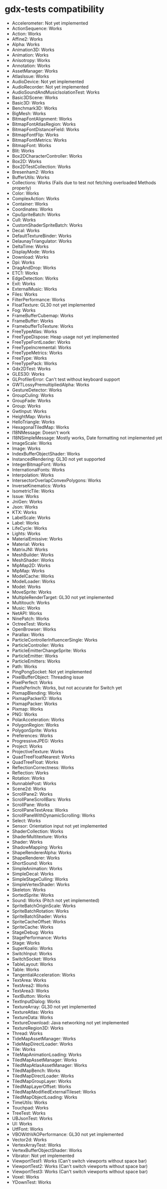 # gdx-tests compatibility

- Accelerometer: Not yet implemented
- ActionSequence: Works
- Action: Works
- Affine2: Works
- Alpha: Works
- Animation3D: Works
- Animation: Works
- Anisotropy: Works
- Annotation: Works
- AssetManager: Works
- AtlasIssue: Works
- AudioDevice: Not yet implemented
- AudioRecorder: Not yet implemented
- AudioSoundAndMusicIsolationTest: Works
- Basic3DScene: Works
- Basic3D: Works
- Benchmark3D: Works
- BigMesh: Works
- BitmapFontAlignment: Works
- BitmapFontAtlasRegion: Works
- BitmapFontDistanceField: Works
- BitmapFontFlip: Works
- BitmapFontMetrics: Works
- BitmapFont: Works
- Blit: Works
- Box2DCharacterController: Works
- Box2D: Works
- Box2DTestCollection: Works
- Bresenham2: Works
- BufferUtils: Works
- Collections: Works (Fails due to test not fetching overloaded Methods properly)
- Color: Works
- ComplexAction: Works
- Container: Works
- Coordinates: Works
- CpuSpriteBatch: Works
- Cull: Works
- CustomShaderSpriteBatch: Works
- Decal: Works
- DefaultTextureBinder: Works
- DelaunayTriangulator: Works
- DeltaTime: Works
- DisplayMode: Works
- Download: Works
- Dpi: Works
- DragAndDrop: Works
- ETC1: Works
- EdgeDetection: Works
- Exit: Works
- ExternalMusic: Works
- Files: Works
- FilterPerformance: Works
- FloatTexture: GL30 not yet implemented
- Fog: Works
- FrameBufferCubemap: Works
- FrameBuffer: Works
- FramebufferToTexture: Works
- FreeTypeAtlas: Works
- FreeTypeDispose: Heap usage not yet implemented
- FreeTypeFontLoader: Works
- FreeTypeIncremental: Works
- FreeTypeMetrics: Works
- FreeType: Works
- FreeTypePack: Works
- Gdx2DTest: Works
- GLES30: Works
- GLProfilerError: Can't test without keyboard support
- GWTLossyPremultipliedAlpha: Works
- GestureDetector: Works
- GroupCuling: Works
- GroupFade: Works
- Group: Works
- GwtInput: Works
- HeightMap: Works
- HelloTriangle: Works
- HexagonalTiledMap: Works
- I18NMessage: Doesn't work
- I18NSimpleMessage: Mostly works, Date formatting not implemented yet
- ImageScale: Works
- Image: Works
- IndexBufferObjectShader: Works
- InstancedRendering: GL30 not yet supported
- IntegerBitmapFont: Works
- InternationalFonts: Works
- Interpolation: Works
- IntersectorOverlapConvexPolygons: Works
- InverseKinematics: Works
- IsometricTile: Works
- Issue: Works
- JniGen: Works
- Json: Works
- KTX: Works
- LabelScale: Works
- Label: Works
- LifeCycle: Works
- Lights: Works
- MaterialEmissive: Works
- Material: Works
- MatrixJNI: Works
- MeshBuilder: Works
- MeshShader: Works
- MipMap2D: Works
- MipMap: Works
- ModelCache: Works
- ModelLoader: Works
- Model: Works
- MoveSprite: Works
- MultipleRenderTarget: GL30 not yet implemented
- Multitouch: Works
- Music: Works
- NetAPI: Works
- NinePatch: Works
- OctreeTest: Works
- OpenBrowser: Works
- Parallax: Works
- ParticleControllerInfluencerSingle: Works
- ParticleController: Works
- ParticleEmitterChangeSprite: Works
- ParticleEmitter: Works
- ParticleEmitters: Works
- Path: Works
- PingPongSocket: Not yet implemented
- PixelBufferObject: Threading issue
- PixelPerfect: Works
- PixelsPerInch: Works, but not accurate for Switch yet
- PixmapBlending: Works
- PixmapPackerIO: Works
- PixmapPacker: Works
- Pixmap: Works
- PNG: Works
- PolarAcceleration: Works
- PolygonRegion: Works
- PolygonSprite: Works
- Preferences: Works
- ProgressiveJPEG: Works
- Project: Works
- ProjectiveTexture: Works
- QuadTreeFloatNearest: Works
- QuadTreeFloat: Works
- ReflectionCorrectness: Works
- Reflection: Works
- Rotation: Works
- RunnablePost: Works
- Scene2d: Works
- ScrollPane2: Works
- ScrollPaneScrollBars: Works
- ScrollPane: Works
- ScrollPaneTextArea: Works
- ScrollPaneWithDynamicScrolling: Works
- Select: Works
- Sensor: Orientation input not yet implemented
- ShaderCollection: Works
- ShaderMultitexture: Works
- Shader: Works
- ShadowMapping: Works
- ShapeRendererAlpha: Works
- ShapeRenderer: Works
- ShortSound: Works
- SimpleAnimation: Works
- SimpleDecal: Works
- SimpleStageCulling: Works
- SimpleVertexShader: Works
- Skeleton: Works
- SortedSprite: Works
- Sound: Works (Pitch not yet implemented)
- SpriteBatchOriginScale: Works
- SpriteBatchRotation: Works
- SpriteBatchShader: Works
- SpriteCacheOffset: Works
- SpriteCache: Works
- StageDebug: Works
- StagePerformance: Works
- Stage: Works
- SuperKoalio: Works
- SwitchInput: Works
- SwitchSocket: Works
- TableLayout: Works
- Table: Works
- TangentialAcceleration: Works
- TextArea: Works
- TextArea2: Works
- TextArea3: Works
- TextButton: Works
- TextInputDialog: Works
- TextureArray: GL30 not yet implemented
- TextureAtlas: Works
- TextureData: Works
- TextureDownload: Java networking not yet implemented
- TextureRegion3D: Works
- Thread: Works
- TideMapAssetManager: Works
- TideMapDirectLoader: Works
- Tile: Works
- TileMapAnimationLoading: Works
- TiledMapAssetManager: Works
- TiledMapAtlasAssetManager: Works
- TiledMapBench: Works
- TiledMapDirectLoader: Works
- TiledMapGroupLayer: Works
- TiledMapLayerOffset: Works
- TiledMapModifiedExternalTileset: Works
- TiledMapObjectLoading: Works
- TimeUtils: Works
- Touchpad: Works
- TreeTest: Works
- UBJsonTest: Works
- UI: Works
- UtfFont: Works
- VBOWithVAOPerformance: GL30 not yet implemented
- Vector2d: Works
- VertexArrayTest: Works
- VertexBufferObjectShader: Works
- Vibrator: Not yet implemented
- ViewportTest1: Works (Can't switch viewports without space bar)
- ViewportTest2: Works (Can't switch viewports without space bar)
- ViewportTest3: Works (Can't switch viewports without space bar)
- Voxel: Works
- YDownTest: Works
